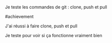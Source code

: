 Je teste les commandes de git : clone, push et pull

#achievement

J'ai réussi à faire clone, push et pull


Je teste pour voir si ça fonctionne vraiment bien